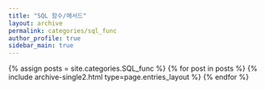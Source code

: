```yaml
---
title: "SQL 함수/메서드"
layout: archive
permalink: categories/sql_func
author_profile: true
sidebar_main: true
---
```



{% assign posts = site.categories.SQL_func %}
{% for post in posts %} {% include archive-single2.html type=page.entries_layout %} {% endfor %}
